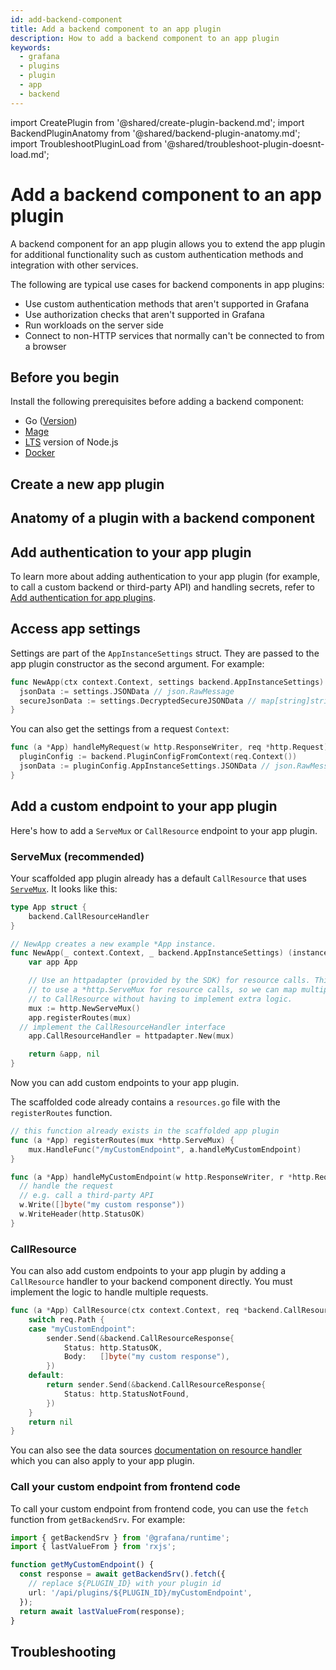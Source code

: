 ```yaml
---
id: add-backend-component
title: Add a backend component to an app plugin
description: How to add a backend component to an app plugin
keywords:
  - grafana
  - plugins
  - plugin
  - app
  - backend
---
```


import CreatePlugin from '@shared/create-plugin-backend.md';
import BackendPluginAnatomy from '@shared/backend-plugin-anatomy.md';
import TroubleshootPluginLoad from '@shared/troubleshoot-plugin-doesnt-load.md';

# Add a backend component to an app plugin

A backend component for an app plugin allows you to extend the app plugin for additional functionality such as custom authentication methods and integration with other services.

The following are typical use cases for backend components in app plugins:

- Use custom authentication methods that aren't supported in Grafana
- Use authorization checks that aren't supported in Grafana
- Run workloads on the server side
- Connect to non-HTTP services that normally can't be connected to from a browser

## Before you begin

Install the following prerequisites before adding a backend component:

- Go ([Version](https://github.com/grafana/plugin-tools/blob/main/packages/create-plugin/templates/backend/go.mod#L3))
- [Mage](https://magefile.org/)
- [LTS](https://nodejs.dev/en/about/releases/) version of Node.js
- [Docker](https://docs.docker.com/get-docker/)

## Create a new app plugin

<CreatePlugin pluginType="app" />

## Anatomy of a plugin with a backend component

<BackendPluginAnatomy pluginType="app" />

## Add authentication to your app plugin

To learn more about adding authentication to your app plugin (for example, to call a custom backend or third-party API) and handling secrets, refer to [Add authentication for app plugins](./add-authentication-for-app-plugins.md).

## Access app settings

Settings are part of the `AppInstanceSettings` struct. They are passed to the app plugin constructor as the second argument. For example:

```go title="src/app.go"
func NewApp(ctx context.Context, settings backend.AppInstanceSettings) (instancemgmt.Instance, error) {
  jsonData := settings.JSONData // json.RawMessage
  secureJsonData := settings.DecryptedSecureJSONData // map[string]string
}
```

You can also get the settings from a request `Context`:

```go title="src/resources.go"
func (a *App) handleMyRequest(w http.ResponseWriter, req *http.Request) {
  pluginConfig := backend.PluginConfigFromContext(req.Context())
  jsonData := pluginConfig.AppInstanceSettings.JSONData // json.RawMessage
}
```

## Add a custom endpoint to your app plugin

Here's how to add a `ServeMux` or `CallResource` endpoint to your app plugin.

### ServeMux (recommended)

Your scaffolded app plugin already has a default `CallResource` that uses [`ServeMux`](https://pkg.go.dev/net/http#ServeMux). It looks like this:

```go title="app.go"
type App struct {
	backend.CallResourceHandler
}

// NewApp creates a new example *App instance.
func NewApp(_ context.Context, _ backend.AppInstanceSettings) (instancemgmt.Instance, error) {
	var app App

	// Use an httpadapter (provided by the SDK) for resource calls. This allows us
	// to use a *http.ServeMux for resource calls, so we can map multiple routes
	// to CallResource without having to implement extra logic.
	mux := http.NewServeMux()
	app.registerRoutes(mux)
  // implement the CallResourceHandler interface
	app.CallResourceHandler = httpadapter.New(mux)

	return &app, nil
}
```

Now you can add custom endpoints to your app plugin.

The scaffolded code already contains a `resources.go` file with the `registerRoutes` function.

```go title="resources.go"
// this function already exists in the scaffolded app plugin
func (a *App) registerRoutes(mux *http.ServeMux) {
	mux.HandleFunc("/myCustomEndpoint", a.handleMyCustomEndpoint)
}

func (a *App) handleMyCustomEndpoint(w http.ResponseWriter, r *http.Request) {
  // handle the request
  // e.g. call a third-party API
  w.Write([]byte("my custom response"))
  w.WriteHeader(http.StatusOK)
}
```

### CallResource

You can also add custom endpoints to your app plugin by adding a `CallResource` handler to your backend component directly. You must implement the logic to handle multiple requests.

```go title="app.go"
func (a *App) CallResource(ctx context.Context, req *backend.CallResourceRequest, sender backend.CallResourceResponseSender) error {
	switch req.Path {
	case "myCustomEndpoint":
		sender.Send(&backend.CallResourceResponse{
			Status: http.StatusOK,
			Body:   []byte("my custom response"),
		})
	default:
		return sender.Send(&backend.CallResourceResponse{
			Status: http.StatusNotFound,
		})
	}
	return nil
}
```

You can also see the data sources [documentation on resource handler](../data-source-plugins/add-resource-handler.md) which you can also apply to your app plugin.

### Call your custom endpoint from frontend code

To call your custom endpoint from frontend code, you can use the `fetch` function from `getBackendSrv`. For example:

```ts
import { getBackendSrv } from '@grafana/runtime';
import { lastValueFrom } from 'rxjs';

function getMyCustomEndpoint() {
  const response = await getBackendSrv().fetch({
    // replace ${PLUGIN_ID} with your plugin id
    url: '/api/plugins/${PLUGIN_ID}/myCustomEndpoint',
  });
  return await lastValueFrom(response);
}
```

## Troubleshooting

<TroubleshootPluginLoad />

